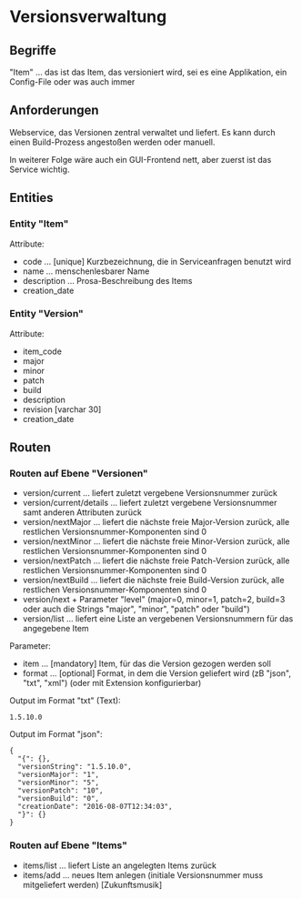 # Versionsverwaltung


## Begriffe

"Item" ... das ist das Item, das versioniert wird, sei es eine Applikation, ein Config-File oder was auch immer 


## Anforderungen

Webservice, das Versionen zentral verwaltet und liefert. Es kann durch einen Build-Prozess angestoßen werden oder manuell.

In weiterer Folge wäre auch ein GUI-Frontend nett, aber zuerst ist das Service wichtig.


## Entities

### Entity "Item"

Attribute:

* code ... [unique] Kurzbezeichnung, die in Serviceanfragen benutzt wird
* name ... menschenlesbarer Name
* description ... Prosa-Beschreibung des Items
* creation_date

### Entity "Version"

Attribute:

* item_code
* major
* minor
* patch
* build
* description
* revision [varchar 30]
* creation_date


## Routen

### Routen auf Ebene "Versionen"

* version/current ... liefert zuletzt vergebene Versionsnummer zurück
* version/current/details ... liefert zuletzt vergebene Versionsnummer samt anderen Attributen zurück
* version/nextMajor ... liefert die nächste freie Major-Version zurück, alle restlichen Versionsnummer-Komponenten sind 0
* version/nextMinor ... liefert die nächste freie Minor-Version zurück, alle restlichen Versionsnummer-Komponenten sind 0
* version/nextPatch ... liefert die nächste freie Patch-Version zurück, alle restlichen Versionsnummer-Komponenten sind 0
* version/nextBuild ... liefert die nächste freie Build-Version zurück, alle restlichen Versionsnummer-Komponenten sind 0
* version/next + Parameter "level" (major=0, minor=1, patch=2, build=3 oder auch die Strings "major", "minor", "patch" oder "build")
* version/list ... liefert eine Liste an vergebenen Versionsnummern für das angegebene Item

Parameter:

* item ... [mandatory] Item, für das die Version gezogen werden soll
* format ... [optional] Format, in dem die Version geliefert wird (zB "json", "txt", "xml") (oder mit Extension konfigurierbar)

Output im Format "txt" (Text):

	1.5.10.0

Output im Format "json":

	{
	  "{": {},
	  "versionString": "1.5.10.0",
	  "versionMajor": "1",
	  "versionMinor": "5",
	  "versionPatch": "10",
	  "versionBuild": "0",
	  "creationDate": "2016-08-07T12:34:03",
	  "}": {}
	}


### Routen auf Ebene "Items"

* items/list ... liefert Liste an angelegten Items zurück
* items/add ... neues Item anlegen (initiale Versionsnummer muss mitgeliefert werden) [Zukunftsmusik]
